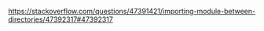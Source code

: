 https://stackoverflow.com/questions/47391421/importing-module-between-directories/47392317#47392317
